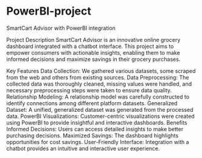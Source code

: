 # PowerBI-project
SmartCart Advisor with PowerBI integration

Project Description
SmartCart Advisor is an innovative online grocery dashboard integrated with a chatbot interface. This project aims to empower consumers with actionable insights, enabling them to make informed decisions and maximize savings in their grocery purchases.

Key Features
Data Collection: We gathered various datasets, some scraped from the web and others from existing sources.
Data Preprocessing: The collected data was thoroughly cleaned, missing values were handled, and necessary preprocessing steps were taken to ensure data quality.
Relationship Modeling: A relationship model was carefully constructed to identify connections among different platform datasets.
Generalized Dataset: A unified, generalized dataset was generated from the processed data.
PowerBI Visualizations: Customer-centric visualizations were created using PowerBI to provide insightful and interactive dashboards.
Benefits
Informed Decisions: Users can access detailed insights to make better purchasing decisions.
Maximized Savings: The dashboard highlights opportunities for cost savings.
User-Friendly Interface: Integration with a chatbot provides an intuitive and interactive user experience.

